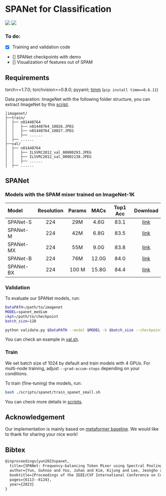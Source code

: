 # SPANet for Classification 

<p align="left">
<a href="https://arxiv.org/abs/2308.11568" alt="arXiv">
    <img src="https://img.shields.io/badge/arXiv-2308.11568-b31b1b.svg?style=flat" /></a>
<a href="https://openaccess.thecvf.com/content/ICCV2023/html/Yun_SPANet_Frequency-balancing_Token_Mixer_using_Spectral_Pooling_Aggregation_Modulation_ICCV_2023_paper.html" alt="Colab">
    <img src="https://img.shields.io/badge/ICCV_2023-open_access-blue" /></a>
</p>


### To do:
- [x] Training and validation code 
- [] SPANet checkpoints with demo
- [] Visualization of features out of SPAM



## Requirements

torch>=1.7.0; torchvision>=0.8.0; pyyaml; [timm](https://github.com/rwightman/pytorch-image-models) (`pip install timm==0.6.11`)

Data preparation: ImageNet with the following folder structure, you can extract ImageNet by this [script](https://gist.github.com/BIGBALLON/8a71d225eff18d88e469e6ea9b39cef4).

```
│imagenet/
├──train/
│  ├── n01440764
│  │   ├── n01440764_10026.JPEG
│  │   ├── n01440764_10027.JPEG
│  │   ├── ......
│  ├── ......
├──val/
│  ├── n01440764
│  │   ├── ILSVRC2012_val_00000293.JPEG
│  │   ├── ILSVRC2012_val_00002138.JPEG
│  │   ├── ......
│  ├── ......
```


## SPANet 
### Models with the SPAM mixer trained on ImageNet-1K
| Model | Resolution | Params | MACs | Top1 Acc | Download |
| :---     |   :---:    |  :---: |  :---:  |  :---:  |  :---:  |
| SPANet-S | 224 | 29M | 4.6G |  83.1 | [link](https://github.com/DoranLyong/SPANet-official/releases/download/ImageNet-pretrained/spanet-small.pth) |
| SPANet-M | 224 | 42M | 6.8G |  83.5 | [link](https://github.com/DoranLyong/SPANet-official/releases/download/ImageNet-pretrained/spanet-medium.pth)  |
| SPANet-MX | 224 | 55M | 9.0G |  83.8 | [link](https://github.com/DoranLyong/SPANet-official/releases/download/ImageNet-pretrained/spanet-mediumX.pth) |
| SPANet-B | 224 | 76M | 12.0G |  84.0 | [link](https://github.com/DoranLyong/SPANet-official/releases/download/ImageNet-pretrained/spanet-base.pth)  |
| SPANet-BX | 224 | 100 M | 15.8G | 84.4  | [link](https://github.com/DoranLyong/SPANet-official/releases/download/ImageNet-pretrained/spanet-baseX.pth)  |


### Validation 
To evaluate our SPANet models, run: 
```bash 
DataPATH=/path/to/imagenet 
MODEL=spanet_medium
ckpt=/path/to/checkpoint 
batch_size=128

python validate.py $DataPATH --model $MODEL -b $batch_size --checkpoint $ckpt
```
You can check an example in [val.sh](./val.sh).

### Train 
We set batch size of 1024 by default and train models with 4 GPUs. For multi-node training, adjust `--grad-accum-steps` depending on your conditions. 

To train (fine-tuning) the models, run:
```bash 
bash ./scripts/spanet/train_spanet_small.sh
```
You can check more details in [scripts](./scripts/spanet).







## Acknowledgement 
Our implementation is mainly based on [metaformer baseline](https://github.com/sail-sg/metaformer). We would like to thank for sharing your nice work!


## Bibtex
```latex
@inproceedings{yun2023spanet,
  title={SPANet: Frequency-balancing Token Mixer using Spectral Pooling Aggregation Modulation},
  author={Yun, Guhnoo and Yoo, Juhan and Kim, Kijung and Lee, Jeongho and Kim, Dong Hwan},
  booktitle={Proceedings of the IEEE/CVF International Conference on Computer Vision},
  pages={6113--6124},
  year={2023}
}
```


